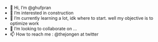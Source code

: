 - 👋 Hi, I’m @ghufpran
- 👀 I’m interested in construction
- 🌱 I’m currently learning a lot, idk where to start. well my objective is to optimize work
- 💞️ I’m looking to collaborate on ...
- 📫 How to reach me : @thejongen at twitter

<!---
ghufpran/ghufpran is a ✨ special ✨ repository because its `README.md` (this file) appears on your GitHub profile.
You can click the Preview link to take a look at your changes.
--->
